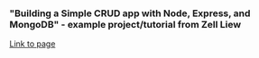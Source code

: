 
### "Building a Simple CRUD app with Node, Express, and MongoDB" - example project/tutorial from Zell Liew ###
[Link to page](https://zellwk.com/blog/crud-express-mongodb/)

